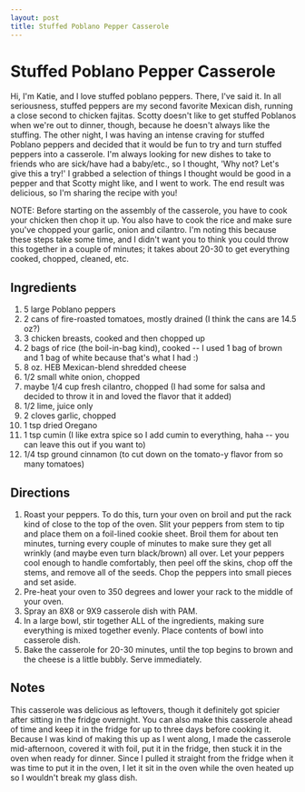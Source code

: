 ```yaml
---
layout: post
title: Stuffed Poblano Pepper Casserole
---
```


# Stuffed Poblano Pepper Casserole
Hi, I'm Katie, and I love stuffed poblano peppers. There, I've said it. In all seriousness, stuffed peppers are my second favorite Mexican dish, running a close second to chicken fajitas. Scotty doesn't like to get stuffed 
Poblanos when we're out to dinner, though, because he doesn't always like the stuffing. The other night, I was having an intense craving for stuffed Poblano peppers and decided that it would be fun to try and turn stuffed 
peppers into a casserole. I'm always looking for new dishes to take to friends who are sick/have had a baby/etc., so I thought, 'Why not? Let's give this a try!' I grabbed a selection of things I thought would be good in 
a pepper and that Scotty might like, and I went to work. The end result was delicious, so I'm sharing the recipe with you!

NOTE: Before starting on the assembly of the casserole, you have to cook your chicken then chop it up. You also have to cook the rice and make sure you've chopped your garlic, onion and cilantro. I'm noting this because 
these steps take some time, and I didn't want you to think you could throw this together in a couple of minutes; it takes about 20-30 to get everything cooked, chopped, cleaned, etc. 

## Ingredients
1. 5 large Poblano peppers
1. 2 cans of fire-roasted tomatoes, mostly drained (I think the cans are 14.5 oz?)
1. 3 chicken breasts, cooked and then chopped up
1. 2 bags of rice (the boil-in-bag kind), cooked -- I used 1 bag of brown and 1 bag of white because that's what I had :)
1. 8 oz. HEB Mexican-blend shredded cheese
1. 1/2 small white onion, chopped
1. maybe 1/4 cup fresh cilantro, chopped (I had some for salsa and decided to throw it in and loved the flavor that it added)
1. 1/2 lime, juice only
1. 2 cloves garlic, chopped
1. 1 tsp dried Oregano
1. 1 tsp cumin (I like extra spice so I add cumin to everything, haha -- you can leave this out if you want to)
1. 1/4 tsp ground cinnamon (to cut down on the tomato-y flavor from so many tomatoes)


## Directions
1. Roast your peppers. To do this, turn your oven on broil and put the rack kind of close to the top of the oven. Slit your peppers from stem to tip and place them on a foil-lined cookie sheet. Broil them for about ten 
minutes, turning every couple of minutes to make sure they get all wrinkly (and maybe even turn black/brown) all over. Let your peppers cool enough to handle comfortably, then peel off the skins, chop off the stems, and 
remove all of the seeds. Chop the peppers into small pieces and set aside. 
1. Pre-heat your oven to 350 degrees and lower your rack to the middle of your oven. 
1. Spray an 8X8 or 9X9 casserole dish with PAM. 
1. In a large bowl, stir together ALL of the ingredients, making sure everything is mixed together evenly. Place contents of bowl into casserole dish. 
1. Bake the casserole for 20-30 minutes, until the top begins to brown and the cheese is a little bubbly. Serve immediately. 

## Notes
This casserole was delicious as leftovers, though it definitely got spicier after sitting in the fridge overnight. You can also make this casserole ahead of time and keep it in the fridge for up to three days before cooking 
it. Because I was kind of making this up as I went along, I made the casserole mid-afternoon, covered it with foil, put it in the fridge, then stuck it in the oven when ready for dinner. Since I pulled it straight from the fridge when it was time to put it in the oven, 
I let it sit in the oven while the oven heated up so I wouldn't break my glass dish. 